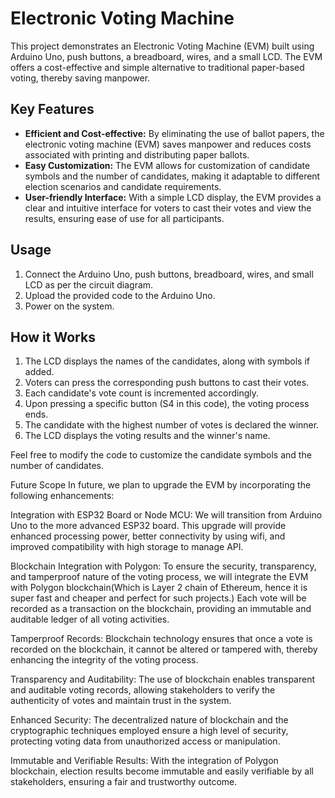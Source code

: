 # Electronic Voting Machine

This project demonstrates an Electronic Voting Machine (EVM) built using Arduino Uno, push buttons, a breadboard, wires, and a small LCD. The EVM offers a cost-effective and simple alternative to traditional paper-based voting, thereby saving manpower.

## Key Features

- **Efficient and Cost-effective:** By eliminating the use of ballot papers, the electronic voting machine (EVM) saves manpower and reduces costs associated with printing and distributing paper ballots.
- **Easy Customization:** The EVM allows for customization of candidate symbols and the number of candidates, making it adaptable to different election scenarios and candidate requirements.
- **User-friendly Interface:** With a simple LCD display, the EVM provides a clear and intuitive interface for voters to cast their votes and view the results, ensuring ease of use for all participants.

## Usage

1. Connect the Arduino Uno, push buttons, breadboard, wires, and small LCD as per the circuit diagram.
2. Upload the provided code to the Arduino Uno.
3. Power on the system.

## How it Works

1. The LCD displays the names of the candidates, along with symbols if added.
2. Voters can press the corresponding push buttons to cast their votes.
3. Each candidate's vote count is incremented accordingly.
4. Upon pressing a specific button (S4 in this code), the voting process ends.
5. The candidate with the highest number of votes is declared the winner.
6. The LCD displays the voting results and the winner's name.

Feel free to modify the code to customize the candidate symbols and the number of candidates.

Future Scope
In future, we plan to upgrade the EVM by incorporating the following enhancements:

Integration with ESP32 Board or Node MCU: We will transition from Arduino Uno to the more advanced ESP32 board. This upgrade will provide enhanced processing power, better connectivity by using wifi, and improved compatibility with high storage to manage API.

Blockchain Integration with Polygon: To ensure the security, transparency, and tamperproof nature of the voting process, we will integrate the EVM with Polygon blockchain(Which is Layer 2 chain of Ethereum, hence it is super fast and cheaper and perfect for such projects.) Each vote will be recorded as a transaction on the blockchain, providing an immutable and auditable ledger of all voting activities.

Tamperproof Records: Blockchain technology ensures that once a vote is recorded on the blockchain, it cannot be altered or tampered with, thereby enhancing the integrity of the voting process.

Transparency and Auditability: The use of blockchain enables transparent and auditable voting records, allowing stakeholders to verify the authenticity of votes and maintain trust in the system.

Enhanced Security: The decentralized nature of blockchain and the cryptographic techniques employed ensure a high level of security, protecting voting data from unauthorized access or manipulation.

Immutable and Verifiable Results: With the integration of Polygon blockchain, election results become immutable and easily verifiable by all stakeholders, ensuring a fair and trustworthy outcome.

